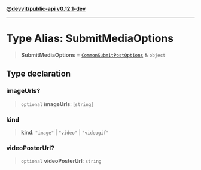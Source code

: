 [**@devvit/public-api v0.12.1-dev**](../../README.md)

---

# Type Alias: SubmitMediaOptions

> **SubmitMediaOptions** = [`CommonSubmitPostOptions`](CommonSubmitPostOptions.md) & `object`

## Type declaration

### imageUrls?

> `optional` **imageUrls**: \[`string`\]

### kind

> **kind**: `"image"` \| `"video"` \| `"videogif"`

### videoPosterUrl?

> `optional` **videoPosterUrl**: `string`
